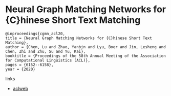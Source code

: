 # Neural Graph Matching Networks for {C}hinese Short Text Matching

```
@inproceedings{cgmn_acl20,
title = {Neural Graph Matching Networks for {C}hinese Short Text Matching},
author = {Chen, Lu and Zhao, Yanbin and Lyu, Boer and Jin, Lesheng and Chen, Zhi and Zhu, Su and Yu, Kai},
booktitle = {Proceedings of the 58th Annual Meeting of the Association for Computational Linguistics (ACL)},
pages = {6152--6158},
year = {2020}
```

links
- [aclweb](https://www.aclweb.org/anthology/2020.acl-main.547/)
